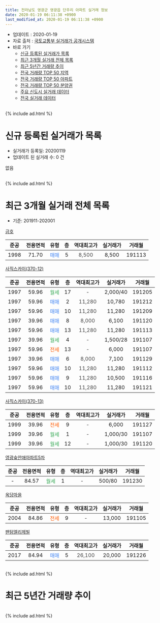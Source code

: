 ```yaml
---
title: 전라남도 영광군 영광읍 단주리 아파트 실거래 정보
date: 2020-01-19 06:11:38 +0900
last_modified_at: 2020-01-19 06:11:38 +0900
---
```


* 업데이트 : 2020-01-19
* 자료 출처 : [국토교통부 실거래가 공개시스템](http://rt.molit.go.kr)
* 바로 가기
    * [신규 등록된 실거래가 목록](#신규-등록된-실거래가-목록)
    * [최근 3개월 실거래 전체 목록](#최근-3개월-실거래-전체-목록)
    * [최근 5년간 거래량 추이](#최근-5년간-거래량-추이)
    * [전국 거래량 TOP 50 지역](https://apt-info.github.io/apt-trade-info/최근-3개월-전국에서-가장-거래가-많이-발생한-지역)
    * [전국 거래량 TOP 50 아파트](https://apt-info.github.io/apt-trade-info/최근-3개월-전국에서-가장-거래가-많이-발생한-아파트)
    * [전국 거래량 TOP 50 분양권](https://apt-info.github.io/apt-trade-info/최근-3개월-전국에서-가장-거래가-많이-발생한-분양권)
    * [주요 신도시 실거래 데이터](https://apt-info.github.io/apt-trade-info/주요-신도시)
    * [전국 실거래 데이터](https://apt-info.github.io/apt-trade-info/전국)
<br>
{% include ad.html %}
<br>

# 신규 등록된 실거래가 목록
* 실거래가 등록일: 20200119
* 업데이트 된 실거래 수: 0 건

없음

<br>
{% include ad.html %}
<br>

# 최근 3개월 실거래 전체 목록
* 기준: 201911-202001


[금호](https://search.naver.com/search.naver?query=%EC%A0%84%EB%9D%BC%EB%82%A8%EB%8F%84+%EC%98%81%EA%B4%91%EA%B5%B0+%EC%98%81%EA%B4%91%EC%9D%8D+%EB%8B%A8%EC%A3%BC%EB%A6%AC+%EA%B8%88%ED%98%B8)

|준공|전용면적|유형|층|역대최고가|실거래가|거래월|
|:---:|:---:|:---:|:---:|:---:|:---:|:---:|
|1998|71.70|<span style="color:#4285f3">매매</span>|5|<span style="color:#444444">8,500</span>|8,500|191113|

[사직스카이(370-12)](https://search.naver.com/search.naver?query=%EC%A0%84%EB%9D%BC%EB%82%A8%EB%8F%84+%EC%98%81%EA%B4%91%EA%B5%B0+%EC%98%81%EA%B4%91%EC%9D%8D+%EB%8B%A8%EC%A3%BC%EB%A6%AC+%EC%82%AC%EC%A7%81%EC%8A%A4%EC%B9%B4%EC%9D%B4%28370-12%29)

|준공|전용면적|유형|층|역대최고가|실거래가|거래월|
|:---:|:---:|:---:|:---:|:---:|:---:|:---:|
|1997|59.96|<span style="color:#34a853">월세</span>|17|<span style="color:#444444">-</span>|2,000/40|191205|
|1997|59.96|<span style="color:#4285f3">매매</span>|2|<span style="color:#444444">11,280</span>|10,780|191212|
|1997|59.96|<span style="color:#4285f3">매매</span>|10|<span style="color:#444444">11,280</span>|11,280|191209|
|1997|39.96|<span style="color:#4285f3">매매</span>|8|<span style="color:#444444">8,000</span>|6,100|191120|
|1997|59.96|<span style="color:#4285f3">매매</span>|13|<span style="color:#444444">11,280</span>|11,280|191113|
|1997|39.96|<span style="color:#34a853">월세</span>|4|<span style="color:#444444">-</span>|1,500/28|191107|
|1997|59.96|<span style="color:#ff5a00">전세</span>|13|<span style="color:#444444">-</span>|6,000|191107|
|1997|39.96|<span style="color:#4285f3">매매</span>|6|<span style="color:#444444">8,000</span>|7,100|191129|
|1997|59.96|<span style="color:#4285f3">매매</span>|10|<span style="color:#444444">11,280</span>|11,280|191112|
|1997|59.96|<span style="color:#4285f3">매매</span>|9|<span style="color:#444444">11,280</span>|10,500|191116|
|1997|59.96|<span style="color:#4285f3">매매</span>|10|<span style="color:#444444">11,280</span>|11,280|191121|

[사직스카이(370-13)](https://search.naver.com/search.naver?query=%EC%A0%84%EB%9D%BC%EB%82%A8%EB%8F%84+%EC%98%81%EA%B4%91%EA%B5%B0+%EC%98%81%EA%B4%91%EC%9D%8D+%EB%8B%A8%EC%A3%BC%EB%A6%AC+%EC%82%AC%EC%A7%81%EC%8A%A4%EC%B9%B4%EC%9D%B4%28370-13%29)

|준공|전용면적|유형|층|역대최고가|실거래가|거래월|
|:---:|:---:|:---:|:---:|:---:|:---:|:---:|
|1999|39.96|<span style="color:#ff5a00">전세</span>|9|<span style="color:#444444">-</span>|6,000|191127|
|1999|39.96|<span style="color:#34a853">월세</span>|1|<span style="color:#444444">-</span>|1,000/30|191107|
|1999|39.96|<span style="color:#34a853">월세</span>|12|<span style="color:#444444">-</span>|1,000/30|191120|

[영광숲안애아파트5차](https://search.naver.com/search.naver?query=%EC%A0%84%EB%9D%BC%EB%82%A8%EB%8F%84+%EC%98%81%EA%B4%91%EA%B5%B0+%EC%98%81%EA%B4%91%EC%9D%8D+%EB%8B%A8%EC%A3%BC%EB%A6%AC+%EC%98%81%EA%B4%91%EC%88%B2%EC%95%88%EC%95%A0%EC%95%84%ED%8C%8C%ED%8A%B85%EC%B0%A8)

|준공|전용면적|유형|층|역대최고가|실거래가|거래월|
|:---:|:---:|:---:|:---:|:---:|:---:|:---:|
|-|84.57|<span style="color:#34a853">월세</span>|1|<span style="color:#444444">-</span>|500/80|191230|

[옥당마을](https://search.naver.com/search.naver?query=%EC%A0%84%EB%9D%BC%EB%82%A8%EB%8F%84+%EC%98%81%EA%B4%91%EA%B5%B0+%EC%98%81%EA%B4%91%EC%9D%8D+%EB%8B%A8%EC%A3%BC%EB%A6%AC+%EC%98%A5%EB%8B%B9%EB%A7%88%EC%9D%84)

|준공|전용면적|유형|층|역대최고가|실거래가|거래월|
|:---:|:---:|:---:|:---:|:---:|:---:|:---:|
|2004|84.86|<span style="color:#ff5a00">전세</span>|9|<span style="color:#444444">-</span>|13,000|191105|

[팬텀엘리제빌](https://search.naver.com/search.naver?query=%EC%A0%84%EB%9D%BC%EB%82%A8%EB%8F%84+%EC%98%81%EA%B4%91%EA%B5%B0+%EC%98%81%EA%B4%91%EC%9D%8D+%EB%8B%A8%EC%A3%BC%EB%A6%AC+%ED%8C%AC%ED%85%80%EC%97%98%EB%A6%AC%EC%A0%9C%EB%B9%8C)

|준공|전용면적|유형|층|역대최고가|실거래가|거래월|
|:---:|:---:|:---:|:---:|:---:|:---:|:---:|
|2017|84.94|<span style="color:#4285f3">매매</span>|5|<span style="color:#444444">26,100</span>|20,000|191226|


<br>
{% include ad.html %}
<br>

# 최근 5년간 거래량 추이


<div style="width:100%;">
    <canvas id="deal_progress" height="200"></canvas>
</div>

<script>
new Chart(document.getElementById("deal_progress"), {
    type: 'line',
    data: {
        labels: ['201501','201502','201503','201504','201505','201506','201507','201508','201509','201510','201511','201512','201601','201602','201603','201604','201605','201606','201607','201608','201609','201610','201611','201612','201701','201702','201703','201704','201705','201706','201707','201708','201709','201710','201711','201712','201801','201802','201803','201804','201805','201806','201807','201808','201809','201810','201811','201812','201901','201902','201903','201904','201905','201906','201907','201908','201909','201910','201911','201912','202001'],
        datasets: [{
            label: '매매',
            pointRadius: 1,
            data: [1, 4, 3, 3, 6, 3, 4, 4, 6, 3, 0, 4, 4, 6, 4, 0, 3, 1, 1, 3, 2, 2, 4, 1, 1, 2, 16, 1, 5, 3, 5, 2, 2, 16, 10, 6, 13, 6, 9, 14, 6, 11, 11, 9, 7, 5, 3, 6, 6, 9, 10, 7, 4, 9, 6, 6, 11, 11, 7, 3, 0],
            borderColor: "rgba(255, 201, 14, 1)",
            backgroundColor: "rgba(255, 201, 14, 0.5)",
            fill: false,
            lineTension: 0
        },{
            label: '전월세',
            pointRadius: 1,
            data: [4, 8, 9, 3, 4, 5, 0, 5, 1, 3, 2, 3, 0, 8, 2, 2, 6, 2, 4, 4, 4, 3, 1, 3, 7, 5, 7, 3, 4, 1, 0, 4, 1, 5, 4, 2, 3, 3, 2, 0, 3, 1, 6, 4, 2, 1, 3, 3, 2, 4, 1, 2, 3, 1, 6, 1, 3, 4, 6, 2, 0],
            borderColor: "rgba(0, 141, 185, 1)",
            backgroundColor: "rgba(0, 141, 185, 0.5)",
            fill: false,
            lineTension: 0
        }
        ]
    },
    options: {
        responsive: true,
        title: {
            display: false
        },
        tooltips: {
            mode: 'index',
            intersect: false
        },
        hover: {
            mode: 'nearest',
            intersect: true
        },
        scales: {
            xAxes: [{
                display: true,
                scaleLabel: {
                    display: true,
                    labelString: '년/월'
                }
            }],
            yAxes: [{
                display: true,
                ticks: {
                    suggestedMin: 0,
                },
                scaleLabel: {
                    display: true,
                    labelString: '실거래 수'
                }
            }]
        }
    }
});

</script>


<br>
{% include ad.html %}
<br>

